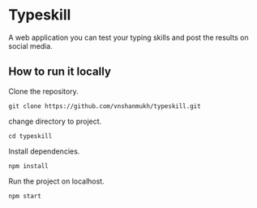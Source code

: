 # Typeskill

A web application you can test your typing skills and post the results on social media.

## How to run it locally

Clone the repository.
```
git clone https://github.com/vnshanmukh/typeskill.git
```
change directory to project.
```
cd typeskill
```
Install dependencies.
```
npm install
```
Run the project on localhost.
```
npm start
```
